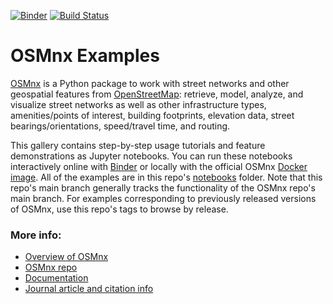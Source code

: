 [![Binder](https://mybinder.org/badge_logo.svg)](https://mybinder.org/v2/gh/gboeing/osmnx-examples/main?urlpath=lab)
[![Build Status](https://github.com/gboeing/osmnx-examples/workflows/tests/badge.svg?branch=main)](https://github.com/gboeing/osmnx-examples/actions?query=workflow%3Atests)

# OSMnx Examples

[OSMnx](https://github.com/gboeing/osmnx) is a Python package to work with street networks and other geospatial features from [OpenStreetMap](https://www.openstreetmap.org/copyright/): retrieve, model, analyze, and visualize street networks as well as other infrastructure types, amenities/points of interest, building footprints, elevation data, street bearings/orientations, speed/travel time, and routing.

This gallery contains step-by-step usage tutorials and feature demonstrations as Jupyter notebooks. You can run these notebooks interactively online with [Binder](https://mybinder.org/v2/gh/gboeing/osmnx-examples/main?urlpath=lab) or locally with the official OSMnx [Docker image](https://hub.docker.com/r/gboeing/osmnx). All of the examples are in this repo's [notebooks](notebooks) folder. Note that this repo's main branch generally tracks the functionality of the OSMnx repo's main branch. For examples corresponding to previously released versions of OSMnx, use this repo's tags to browse by release.

### More info:
  - [Overview of OSMnx](https://geoffboeing.com/2016/11/osmnx-python-street-networks/)
  - [OSMnx repo](https://github.com/gboeing/osmnx)
  - [Documentation](https://osmnx.readthedocs.io/)
  - [Journal article and citation info](https://geoffboeing.com/publications/osmnx-complex-street-networks/)
